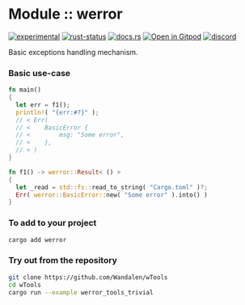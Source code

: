 <!-- {{# generate.module_header{} #}} -->

# Module :: werror
<!--{ generate.module_header.start() }-->
 [![experimental](https://raster.shields.io/static/v1?label=&message=experimental&color=orange)](https://github.com/emersion/stability-badges#experimental) [![rust-status](https://github.com/Wandalen/wTools/actions/workflows/module_werror_push.yml/badge.svg)](https://github.com/Wandalen/wTools/actions/workflows/module_werror_push.yml) [![docs.rs](https://img.shields.io/docsrs/werror?color=e3e8f0&logo=docs.rs)](https://docs.rs/werror) [![Open in Gitpod](https://raster.shields.io/static/v1?label=&message=try&color=eee)](https://gitpod.io/#RUN_PATH=.,SAMPLE_FILE=module%2Falias%2Fwerror%2Fexamples%2Fwerror_tools_trivial.rs,RUN_POSTFIX=--example%20werror_tools_trivial/https://github.com/Wandalen/wTools) 
[![discord](https://img.shields.io/discord/872391416519737405?color=eee&logo=discord&logoColor=eee&label=ask)](https://discord.gg/m3YfbXpUUY)
<!--{ generate.module_header.end }-->

Basic exceptions handling mechanism.

### Basic use-case

<!-- {{# generate.module{} #}} -->

```rust ignore
fn main()
{
  let err = f1();
  println!( "{err:#?}" );
  // < Err(
  // <    BasicError {
  // <        msg: "Some error",
  // <    },
  // < )
}

fn f1() -> werror::Result< () >
{
  let _read = std::fs::read_to_string( "Cargo.toml" )?;
  Err( werror::BasicError::new( "Some error" ).into() )
}
```

### To add to your project

```sh
cargo add werror
```

### Try out from the repository

```sh
git clone https://github.com/Wandalen/wTools
cd wTools
cargo run --example werror_tools_trivial
```
